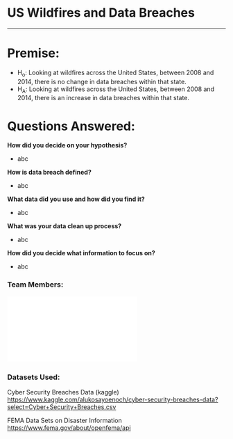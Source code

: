 # US Wildfires and Data Breaches
--- 

# Premise:

* H<sub>o</sub>: 
  Looking at wildfires across the United States, between 2008 and 2014, there is no change in data breaches within that state.
* H<sub>A</sub>:
  Looking at wildfires across the United States, between 2008 and 2014, there is an increase in data breaches within that state.


# Questions Answered:

**How did you decide on your hypothesis?**
* abc
    
**How is data breach defined?**
* abc
    
**What data did you use and how did you find it?**
* abc
    
**What was your data clean up process?**
* abc
    
**How did you decide what information to focus on?**
* abc
    


### Team Members:
![](images/meet_the_team.pdf)

### Datasets Used:

Cyber Security Breaches Data (kaggle)
https://www.kaggle.com/alukosayoenoch/cyber-security-breaches-data?select=Cyber+Security+Breaches.csv

FEMA Data Sets on Disaster Information
https://www.fema.gov/about/openfema/api
